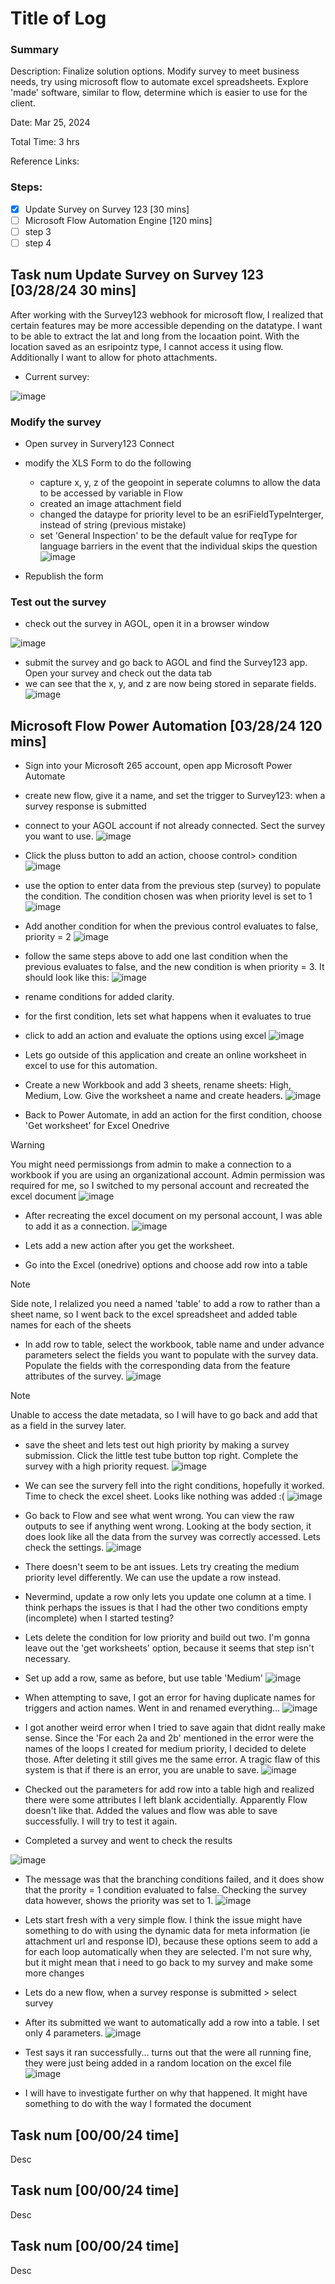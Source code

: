 # Title of Log
### Summary

Description: Finalize solution options. Modify survey to meet business needs, try using microsoft flow to automate excel spreadsheets. 
Explore 'made' software, similar to flow, determine which is easier to use for the client.


Date: Mar 25, 2024

Total Time: 3 hrs

Reference Links:

### Steps:
- [x] Update Survey on Survey 123 [30 mins]
- [ ] Microsoft Flow Automation Engine [120 mins]
- [ ] step 3
- [ ] step 4

## Task num Update Survey on Survey 123 [03/28/24 30 mins]

After working with the Survey123 webhook for microsoft flow, I realized that certain features may be more accessible depending on the datatype. I want to be able to extract the lat and long from the locaation point. With the location saved as an esripointz type, I cannot access it using flow. Additionally I want to allow for photo attachments.

* Current survey:

![image](https://github.com/lowylori/technicallogs/assets/49323685/5b7e4272-244a-490a-bc44-b45db9a5e55b)

### Modify the survey

* Open survey in Survery123 Connect
* modify the XLS Form to do the following
  * capture x, y, z of the geopoint in seperate columns to allow the data to be accessed by variable in Flow
  * created an image attachment field
  * changed the dataype for priority level to be an esriFieldTypeInterger, instead of string (previous mistake)
  * set 'General Inspection' to be the default value for reqType for language barriers in the event that the individual skips the question
![image](https://github.com/lowylori/technicallogs/assets/49323685/285b19ed-1848-4e8a-ac87-1664f0b87c62)

* Republish the form

### Test out the survey
* check out the survey in AGOL, open it in a browser window

![image](https://github.com/lowylori/technicallogs/assets/49323685/2aec6b55-a2de-4024-b2b5-20ac6241b1b8)

* submit the survey and go back to AGOL and find the Survey123 app. Open your survey and check out the data tab
* we can see that the x, y, and z are now being stored in separate fields.
![image](https://github.com/lowylori/technicallogs/assets/49323685/08214c2d-47e1-4683-b857-988bf41e8fd9)


## Microsoft Flow Power Automation [03/28/24 120 mins]

* Sign into your Microsoft 265 account, open app Microsoft Power Automate
* create new flow, give it a name, and set the trigger to Survey123: when a survey response is submitted
* connect to your AGOL account if not already connected. Sect the survey you want to use.
![image](https://github.com/lowylori/technicallogs/assets/49323685/5ead91a5-0934-404b-96fc-6550a3bfa34a)

* Click the pluss button to add an action, choose control> condition
![image](https://github.com/lowylori/technicallogs/assets/49323685/8428ea99-bd4b-4172-8139-e36951e9b82d)

* use the option to enter data from the previous step (survey) to populate the condition. The condition chosen was when priority level is set to 1
![image](https://github.com/lowylori/technicallogs/assets/49323685/136d0bee-26de-40cd-9829-6a71b56123a1)

* Add another condition for when the previous control evaluates to false, priority = 2
![image](https://github.com/lowylori/technicallogs/assets/49323685/006d64a4-5688-4527-b5ad-51e9af1a22df)

* follow the same steps above to add one last condition when the previous evaluates to false, and the new condition is when priority = 3. It should look like this:
![image](https://github.com/lowylori/technicallogs/assets/49323685/140739cd-cd1a-4d93-86df-8fb73ac73063)

* rename conditions for added clarity.
* for the first condition, lets set what happens when it evaluates to true
* click to add an action and evaluate the options using excel
![image](https://github.com/lowylori/technicallogs/assets/49323685/f7b233d0-4e9b-4e7e-a78b-ef5f31da7c94)

* Lets go outside of this application and create an online worksheet in excel to use for this automation.
* Create a new Workbook and add 3 sheets, rename sheets: High, Medium, Low. Give the worksheet a name and create headers.
![image](https://github.com/lowylori/technicallogs/assets/49323685/2cbc54c0-ba18-4630-bafc-d2db534477c3)

* Back to Power Automate, in add an action for the first condition, choose 'Get worksheet' for Excel Onedrive

> [!WARNING]  
> You might need permissiongs from admin to make a connection to a workbook if you are using an organizational account. Admin permission was required for me, so I switched to my personal account and recreated the excel document
> ![image](https://github.com/lowylori/technicallogs/assets/49323685/0770b654-56a9-477c-a2ce-dffaa554446d)

* After recreating the excel document on my personal account, I was able to add it as a connection.
![image](https://github.com/lowylori/technicallogs/assets/49323685/62405662-4fdb-4a4e-8672-4ab69c705e99)

* Lets add a new action after you get the worksheet.
* Go into the Excel (onedrive) options and choose add row into a table

> [!NOTE]  
> Side note, I relalized you need a named 'table' to add a row to rather than a sheet name, so I went back to the excel spreadsheet and added table names for each of the sheets

 * In add row to table, select the workbook, table name and under advance parameters select the fields you want to populate with the survey data. Populate the fields with the corresponding data from the feature attributes of the survey.
![image](https://github.com/lowylori/technicallogs/assets/49323685/346d00c5-ff2e-42c4-a97f-c35b223833d9)

> [!NOTE]  
> Unable to access the date metadata, so I will have to go back and add that as a field in the survey later.

* save the sheet and lets test out high priority by making a survey submission. Click the little test tube button top right. Complete the survey with a high priority request.
![image](https://github.com/lowylori/technicallogs/assets/49323685/17c61a28-5e31-457e-9460-7aa6a3dc7b24)

* We can see the survery fell into the right conditions, hopefully it worked. Time to check the excel sheet. Looks like nothing was added :(
![image](https://github.com/lowylori/technicallogs/assets/49323685/3cec7942-035e-491e-bb7e-042acace12a0)

* Go back to Flow and see what went wrong. You can view the raw outputs to see if anything went wrong. Looking at the body section, it does look like all the data from the survey was correctly accessed. Lets check the settings.
![image](https://github.com/lowylori/technicallogs/assets/49323685/58753a03-b0a6-435b-9dc9-46d124bb9a6a)

* There doesn't seem to be ant issues. Lets try creating the medium priority level differently. We can use the update a row instead.
* Nevermind, update a row only lets you update one column at a time. I think perhaps the issues is that I had the other two conditions empty (incomplete) when I started testing?
* Lets delete the condition for low priority and build out two. I'm gonna leave out the 'get worksheets' option, because it seems that step isn't necessary.
* Set up add a row, same as before, but use table 'Medium'
![image](https://github.com/lowylori/technicallogs/assets/49323685/1efc2240-1109-4d91-966f-1273d69b3cb5)

* When attempting to save, I got an error for having duplicate names for triggers and action names. Went in and renamed everything...
![image](https://github.com/lowylori/technicallogs/assets/49323685/513cb725-f900-45c7-a74f-c58d1125e811)

* I got another weird error when I tried to save again that didnt really make sense. Since the 'For each 2a and 2b' mentioned in the error were the names of the loops I created for medium priority, I decided to delete those. After deleting it still gives me the same error. A tragic flaw of this system is that if there is an error, you are unable to save.
![image](https://github.com/lowylori/technicallogs/assets/49323685/9d7f72c4-ad64-4672-8c69-86fc24811200)

* Checked out the parameters for add row into a table high and realized there were some attributes I left blank accidentially. Apparently Flow doesn't like that. Added the values and flow was able to save successfully. I will try to test it again.
* Completed a survey and went to check the results

![image](https://github.com/lowylori/technicallogs/assets/49323685/5a7aa25c-8c26-4e28-9b21-3bcc0e5170c7)

* The message was that the branching conditions failed, and it does show that the prority = 1 condition evaluated to false. Checking the survey data however, shows the priority was set to 1.
![image](https://github.com/lowylori/technicallogs/assets/49323685/667c8e9c-5e0c-41a9-bb5b-e9396e437dd8)

* Lets  start fresh with a very simple flow. I think the issue might have something to do with using the dynamic data for meta information (ie attachment url and response ID), because these options seem to add a for each loop automatically when they are selected. I'm not sure why, but it might mean that i need to go back to my survey and make some more changes
* Lets do a new flow, when a survey response is submitted > select survey
* After its submitted we want to automatically add a row into a table. I set only 4 parameters.
![image](https://github.com/lowylori/technicallogs/assets/49323685/6ca62775-666a-420f-bc51-83ff32aa5ce4)

* Test says it ran successfully... turns out that the were all running fine, they were just being added in a random location on the excel file
![image](https://github.com/lowylori/technicallogs/assets/49323685/57d2ff95-b64e-4ba6-b1b0-2f021ec2ab45)

* I will have to investigate further on why that happened. It might have something to do with the way I formated the document




## Task num [00/00/24 time]

Desc

## Task num [00/00/24 time]

Desc

## Task num [00/00/24 time]

Desc
